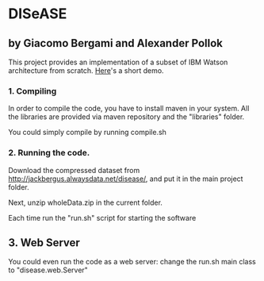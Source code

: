# DISeASE
## by Giacomo Bergami and Alexander Pollok

This project provides an implementation of a subset of IBM Watson architecture from scratch. [Here](https://www.youtube.com/watch?v=3FWMLVSx58M)'s a short demo.

### 1. Compiling

In order to compile the code, you have to install maven in your system.
All the libraries are provided via maven repository and the "libraries" folder.

You could simply compile by running compile.sh

### 2. Running the code.

Download the compressed dataset from http://jackbergus.alwaysdata.net/disease/, and put it in the main project folder.

Next, unzip wholeData.zip in the current folder. 

Each time run the "run.sh" script for starting the software

## 3. Web Server

You could even run the code as a web server: change the run.sh main class to "disease.web.Server"

